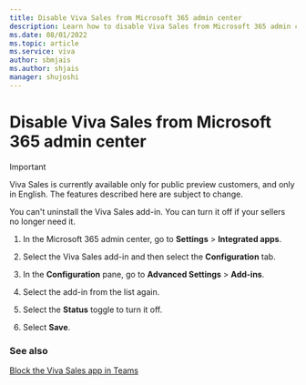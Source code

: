 ```yaml
---
title: Disable Viva Sales from Microsoft 365 admin center
description: Learn how to disable Viva Sales from Microsoft 365 admin center
ms.date: 08/01/2022
ms.topic: article
ms.service: viva
author: sbmjais
ms.author: shjais
manager: shujoshi
---
```


# Disable Viva Sales from Microsoft 365 admin center

> [!IMPORTANT]
> Viva Sales is currently available only for public preview customers, and only in English. The features described here are subject to change.

You can't uninstall the Viva Sales add-in. You can turn it off if your sellers no longer need it.

1.  In the Microsoft 365 admin center, go to **Settings** &gt; **Integrated apps**.

2.  Select the Viva Sales add-in and then select the **Configuration** tab.

3.  In the **Configuration** pane, go to **Advanced Settings** &gt; **Add-ins**.

4.  Select the add-in from the list again.

5.  Select the **Status** toggle to turn it off.

6.  Select **Save**.


### See also

[Block the Viva Sales app in Teams](block-viva-sales-app-teams.md)